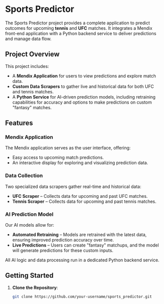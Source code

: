 # Sports Predictor

The Sports Predictor project provides a complete application to predict outcomes for upcoming **tennis** and **UFC** matches. It integrates a Mendix front-end application with a Python backend service to deliver predictions and manage data flow.

## Project Overview

This project includes:

- A **Mendix Application** for users to view predictions and explore match data.
- **Custom Data Scrapers** to gather live and historical data for both UFC and tennis matches.
- A **Python Service** for AI-driven prediction models, including retraining capabilities for accuracy and options to make predictions on custom "fantasy" matches.

## Features

### Mendix Application
The Mendix application serves as the user interface, offering:
- Easy access to upcoming match predictions.
- An interactive display for exploring and visualizing prediction data.
  
### Data Collection
Two specialized data scrapers gather real-time and historical data:
- **UFC Scraper** – Collects data for upcoming and past UFC matches.
- **Tennis Scraper** – Collects data for upcoming and past tennis matches.

### AI Prediction Model
Our AI models allow for:
- **Automated Retraining** – Models are retrained with the latest data, ensuring improved prediction accuracy over time.
- **Live Predictions** – Users can create "fantasy" matchups, and the model will generate predictions for these custom inputs.

All AI logic and data processing run in a dedicated Python backend service.

## Getting Started

1. **Clone the Repository**:
   ```bash
   git clone https://github.com/your-username/sports_predictor.git
   ```

